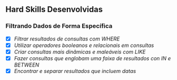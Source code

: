 ## Hard Skills Desenvolvidas

### Filtrando Dados de Forma Específica

- [X] _Filtrar resultados de consultas com WHERE_
- [X] _Utilizar operadores booleanos e relacionais em consultas_
- [X] _Criar consultas mais dinâmicas e maleáveis com LIKE_
- [X] _Fazer consultas que englobam uma faixa de resultados con IN e BETWEEN_
- [X] _Encontrar e separar resultados que incluem datas_

